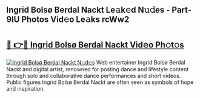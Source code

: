 ## Ingrid Bolsø Berdal Nackt Le𝚊k𝚎d N𝚞𝚍es - Part-9IU Photos Vid𝚎o Le𝚊ks rcWw2

# <h2><a href="http://fb5oei.evod.top/?m=Ingrid+Bols%c3%b8+Berdal+Nackt">🔗 👉🔴 Ingrid Bolsø Berdal Nackt Vid𝚎o Ph𝚘t𝚘s</a></h2>

[![Ingrid Bolsø Berdal Nackt N𝚞d𝚎s](https://i.imgur.com/8V9OHl7.gif)](http://fb5oei.evod.top/?m=Ingrid+Bols%c3%b8+Berdal+Nackt)
Web entertainer Ingrid Bolsø Berdal Nackt and digital artist, renowned for posting dance and lifestyle content through solo and collaborative dance performances and short videos. Public figures Ingrid Bolsø Berdal Nackt are often seen as symbols of hope and inspiration. 
